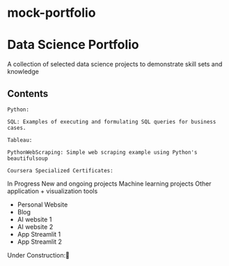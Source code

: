 # mock-portfolio

# Data Science Portfolio

A collection of selected data science projects to demonstrate skill sets and knowledge

## Contents

    Python:
    
    SQL: Examples of executing and formulating SQL queries for business cases.
    
    Tableau:
    
    PythonWebScraping: Simple web scraping example using Python's beautifulsoup
    
    Coursera Specialized Certificates: 
     

In Progress
New and ongoing projects
Machine learning projects
Other application + visualization tools

- Personal Website
- Blog
- AI website 1
- AI website 2
- App Streamlit 1
- App Streamlit 2


Under Construction:🚧
